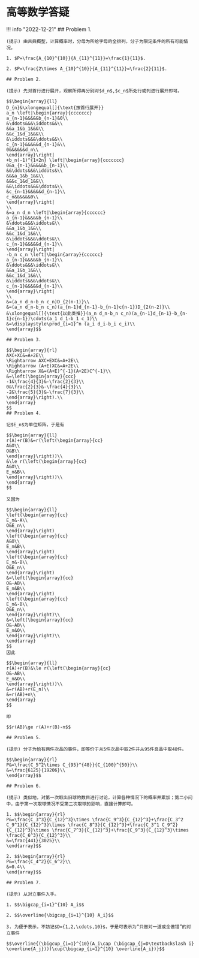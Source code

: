 # 


# 高等数学答疑

!!! info "2022-12-21"
    ## Problem 1.

    (提示) 由古典概型，计算概率时，分母为所给字母的全排列，分子为限定条件的所有可能情况。

    1. $P=\frac{A_{10}^{10}}{A_{11}^{11}}=\frac{1}{11}$.

    2. $P=\frac{2\times A_{10}^{10}}{A_{11}^{11}}=\frac{2}{11}$.

    ## Problem 2.

    (提示) 先对首行进行展开，观察所得再分别对$d_n$,$c_n$所处行或列进行展开即可。

    $$\begin{array}{ll}
    D_{n}&\xlongequal[]{\text{按首行展开}}
    a_n \left|\begin{array}{ccccccc}
    a_{n-1}&&&&&b_{n-1}&0\\
    &\ddots&&&\iddots&&\\
    &&a_1&b_1&&&\\
    &&c_1&d_1&&&\\
    &\iddots&&&\ddots&&\\
    c_{n-1}&&&&&d_{n-1}&\\
    0&&&&&&d_n\\
    \end{array}\right|
    +b_n(-1)^{1+2n} \left|\begin{array}{ccccccc}
    0&a_{n-1}&&&&&b_{n-1}\\
    &&\ddots&&&\iddots&\\
    &&&a_1&b_1&&\\
    &&&c_1&d_1&&\\
    &&\iddots&&&\ddots&\\
    &c_{n-1}&&&&&d_{n-1}\\
    c_n&&&&&&0\\
    \end{array}\right|
    \\
    &=a_n d_n \left|\begin{array}{cccccc}
    a_{n-1}&&&&&b_{n-1}\\
    &\ddots&&&\iddots&\\
    &&a_1&b_1&&\\
    &&c_1&d_1&&\\
    &\iddots&&&\ddots&\\
    c_{n-1}&&&&&d_{n-1}\\
    \end{array}\right|
    -b_n c_n \left|\begin{array}{cccccc}
    a_{n-1}&&&&&b_{n-1}\\
    &\ddots&&&\iddots&\\
    &&a_1&b_1&&\\
    &&c_1&d_1&&\\
    &\iddots&&&\ddots&\\
    c_{n-1}&&&&&d_{n-1}\\
    \end{array}\right|
    \\
    &=(a_n d_n-b_n c_n)D_{2(n-1)}\\
    &=(a_n d_n-b_n c_n)(a_{n-1}d_{n-1}-b_{n-1}c{n-1})D_{2(n-2)}\\
    &\xlongequal[]{\text{以此类推}}(a_n d_n-b_n c_n)(a_{n-1}d_{n-1}-b_{n-1}c{n-1})\cdots(a_1 d_1-b_1 c_1)\\
    &=\displaystyle\prod_{i=1}^n (a_i d_i-b_i c_i)\\
    \end{array}$$

    ## Problem 3.

    $$\begin{array}{rl}
    AXC+XC&=A+2E\\
    \Rightarrow AXC+EXC&=A+2E\\
    \Rightarrow (A+E)XC&=A+2E\\
    \Rightarrow X&=(A+E)^{-1}(A+2E)C^{-1}\\
    &=\left(\begin{array}{ccc}
    -1&\frac{4}{3}&-\frac{2}{3}\\
    0&\frac{2}{3}&-\frac{4}{3}\\
    -2&\frac{5}{3}&-\frac{7}{3}\\
    \end{array}\right).\\
    \end{array}
    $$
    ## Problem 4.

    记$E_n$为单位矩阵，于是有

    $$\begin{array}{ll}
    r(A)+r(B)&=r(\left(\begin{array}{cc}
    A&O\\
    O&B\\
    \end{array}\right))\\
    &\le r(\left(\begin{array}{cc}
    A&O\\
    E_n&B\\
    \end{array}\right))\\
    \end{array}
    $$

    又因为

    $$\begin{array}{ll}
    \left(\begin{array}{cc}
    E_n&-A\\
    O&E_n\\
    \end{array}\right)
    \left(\begin{array}{cc}
    A&O\\
    E_n&B\\
    \end{array}\right)
    \left(\begin{array}{cc}
    E_n&-B\\
    O&E_n\\
    \end{array}\right)
    &=\left(\begin{array}{cc}
    O&-AB\\
    E_n&B\\
    \end{array}\right)
    \left(\begin{array}{cc}
    E_n&-B\\
    O&E_n\\
    \end{array}\right)\\
    &=\left(\begin{array}{cc}
    O&-AB\\
    E_n&O\\
    \end{array}\right)\\
    \end{array}
    $$
    因此

    $$\begin{array}{ll}
    r(A)+r(B)&\le r(\left(\begin{array}{cc}
    O&-AB\\
    E_n&O\\
    \end{array}\right))\\
    &=r(AB)+r(E_n)\\
    &=r(AB)+n\\
    \end{array}
    $$

    即

    $$r(AB)\ge r(A)+r(B)-n$$

    ## Problem 5.

    (提示) 分子为恰有两件次品的事件，即等价于从5件次品中取2件并从95件良品中取48件。

    $$\begin{array}{rl}
    P&=\frac{C_5^2\times C_{95}^{48}}{C_{100}^{50}}\\
    &=\frac{6125}{19206}\\
    \end{array}$$

    ## Problem 6.

    (提示) 类似地，对第一次取出旧球的数目进行讨论，计算各种情况下的概率并累加；第二小问中，由于第一次取球情况不受第二次取球的影响，直接计算即可。

    1. $$\begin{array}{rl}
    P&=\frac{C_3^3}{C_{12}^3}\times \frac{C_9^3}{C_{12}^3}+\frac{C_3^2 C_9^1}{C_{12}^3}\times \frac{C_8^3}{C_{12}^3}+\frac{C_3^1 C_9^2}{C_{12}^3}\times \frac{C_7^3}{C_{12}^3}+\frac{C_9^3}{C_{12}^3}\times \frac{C_6^3}{C_{12}^3}\\
    &=\frac{441}{3025}\\
    \end{array}$$

    2. $$\begin{array}{rl}
    P&=\frac{C_4^2}{C_6^2}\\
    &=0.4\\
    \end{array}$$

    ## Problem 7.

    (提示) 从对立事件入手。

    1. $$\bigcap_{i=1}^{10} A_i$$

    2. $$\overline{\bigcap_{i=1}^{10} A_i}$$

    3. 为便于表示，不妨记$D={1,2,\cdots,10}$，于是可表示为“只做对一道或全做错”的对立事件

    $$\overline{(\bigcup_{i=1}^{10}(A_i\cap (\bigcap_{j=D\textbackslash i} \overline{A_j})))\cup(\bigcap_{i=1}^{10} \overline{A_i})}$$


